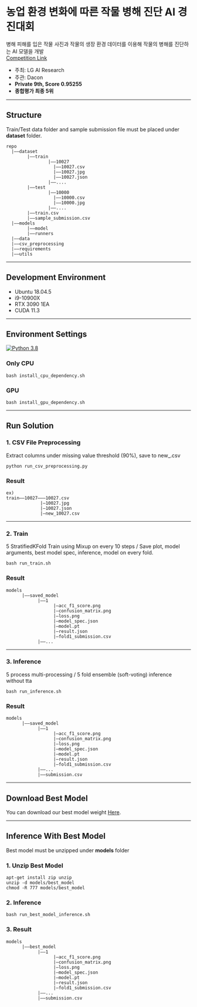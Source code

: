 # 농업 환경 변화에 따른 작물 병해 진단 AI 경진대회
병해 피해를 입은 작물 사진과 작물의 생장 환경 데이터를 이용해 작물의 병해를 진단하는 AI 모델을 개발
<br>[Competition Link](https://dacon.io/competitions/official/235870/overview/description)
* 주최: LG AI Research
* 주관: Dacon
* **Private 9th, Score 0.95255**
* **종합평가 최종 5위**
***

## Structure
Train/Test data folder and sample submission file must be placed under **dataset** folder.
```
repo
  |——dataset
        |——train
                |——10027
                  |——10027.csv
                  |——10027.jpg
                  |——10027.json
                |——....
        |——test
                |——10000
                  |——10000.csv
                  |——10000.jpg
                |——....
        |——train.csv
        |——sample_submission.csv
  |——models
        |——model
        |——runners
  |——data
  |——csv_preprocessing
  |——requirements
  |——utils
```
***
## Development Environment
* Ubuntu 18.04.5
* i9-10900X
* RTX 3090 1EA
* CUDA 11.3
***
## Environment Settings

[![Python 3.8](https://img.shields.io/badge/python-3.8-blue.svg)](https://www.python.org/downloads/release/python-3812/)

### Only CPU
```shell
bash install_cpu_dependency.sh
```

### GPU
```shell
bash install_gpu_dependency.sh
```
***
## Run Solution

### 1. CSV File Preprocessing
Extract columns under missing value threshold (90%), save to new_.csv
```shell
python run_csv_preprocessing.py
```

### Result

```
ex)
train——10027———10027.csv
             |—10027.jpg
             |—10027.json
             |—new_10027.csv
```
***
### 2. Train
5 StratifiedKFold Train using Mixup on every 10 steps / Save plot, model arguments, best model spec, inference, model on every fold.
```shell
bash run_train.sh
```

### Result

```
models
      |——saved_model
            |——1
                  |—acc_f1_score.png
                  |—confusion_matrix.png
                  |—loss.png
                  |—model_spec.json
                  |—model.pt
                  |—result.json
                  |—fold1_submission.csv
            |——...
```
***
### 3. Inference
5 process multi-processing / 5 fold ensemble (soft-voting) inference without tta

```shell
bash run_inference.sh
```

### Result
```
models
      |——saved_model
            |——1
                  |—acc_f1_score.png
                  |—confusion_matrix.png
                  |—loss.png
                  |—model_spec.json
                  |—model.pt
                  |—result.json
                  |—fold1_submission.csv
            |——...
            |——submission.csv
```
***
## Download Best Model
You can download our best model weight [Here](https://drive.google.com/file/d/154x-vbFIAQ5NkCf2J2eQaoSp7oJDWdBf/view?usp=sharing).
***
## Inference With Best Model
Best model must be unzipped under **models** folder

### 1. Unzip Best Model
```shell
apt-get install zip unzip
unzip -d models/best_model
chmod -R 777 models/best_model
```

### 2. Inference
```shell
bash run_best_model_inference.sh
```

### 3. Result
```
models
      |——best_model
            |——1
                  |—acc_f1_score.png
                  |—confusion_matrix.png
                  |—loss.png
                  |—model_spec.json
                  |—model.pt
                  |—result.json
                  |—fold1_submission.csv
            |——...
            |——submission.csv
```